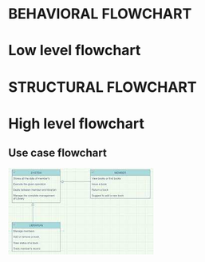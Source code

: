 # BEHAVIORAL FLOWCHART
# Low level flowchart
# STRUCTURAL FLOWCHART
# High level flowchart
## Use case flowchart
![use case flowcart](https://github.com/R-Shyamala/M1_LibraryManagment/blob/main/2_Architecture/usecase.png)
